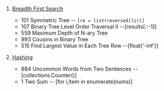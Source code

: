 1. [Breadth First Search](https://github.com/KaidiGuo/Algorithm-Exercises/tree/master/Breadth-first%20Search)
   + 101 Symmetric Tree -- `[re = list(reversed(li))]`
   + 107 Binary Tree Level Order Traversal II --[results[::-1]]
   + 559 Maximum Depth of N-ary Tree
   + 993 Cousins in Binary Tree
   + 515 Find Largest Value in Each Tree Row --[float('-inf')]

2. [Hashing](https://github.com/KaidiGuo/Algorithm-Exercises/tree/master/Hashing)
   + 884 Uncommon Words from Two Sentences -- [collections.Counter()]
   + 1 Two Sum -- [for i,item in enumerate(nums)]
